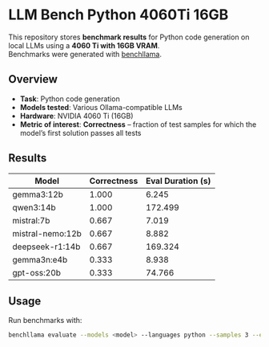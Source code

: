 # LLM Bench Python 4060Ti 16GB

This repository stores **benchmark results** for Python code generation on local LLMs using a **4060 Ti with 16GB VRAM**.  
Benchmarks were generated with [benchllama](https://github.com/srikanth235/benchllama).

## Overview

- **Task**: Python code generation
- **Models tested**: Various Ollama-compatible LLMs
- **Hardware**: NVIDIA 4060 Ti (16GB)
- **Metric of interest**: **Correctness** – fraction of test samples for which the model’s first solution passes all tests

## Results

| Model            | Correctness | Eval Duration (s) |
| ---------------- | ----------- | ----------------- |
| gemma3:12b       | 1.000       | 6.245             |
| qwen3:14b        | 1.000       | 172.499           |
| mistral:7b       | 0.667       | 7.019             |
| mistral-nemo:12b | 0.667       | 8.882             |
| deepseek-r1:14b  | 0.667       | 169.324           |
| gemma3n\:e4b     | 0.333       | 8.938             |
| gpt-oss:20b      | 0.333       | 74.766            |


## Usage

Run benchmarks with:

```bash
benchllama evaluate --models <model> --languages python --samples 3 --eval
```
